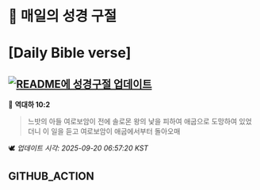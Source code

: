 # 🙏 매일의 성경 구절
# [Daily Bible verse]
## [![README에 성경구절 업데이트](https://github.com/DONGSUKA/first_test/actions/workflows/update-readme-bible.yml/badge.svg)](https://github.com/DONGSUKA/first_test/actions/workflows/update-readme-bible.yml)
<!-- START_BIBLE_VERSE -->
📖 **역대하 10:2**
> 느밧의 아들 여로보암이 전에 솔로몬 왕의 낯을 피하여 애굽으로 도망하여 있었더니 이 일을 듣고 여로보암이 애굽에서부터 돌아오매

🕊️ _업데이트 시각: 2025-09-20 06:57:20 KST_
  <!-- END_BIBLE_VERSE -->
## GITHUB_ACTION
